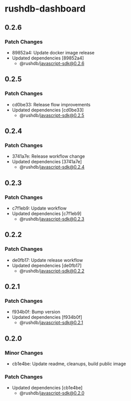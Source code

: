 # rushdb-dashboard

## 0.2.6

### Patch Changes

- 89852a4: Update docker image release
- Updated dependencies [89852a4]
  - @rushdb/javascript-sdk@0.2.6

## 0.2.5

### Patch Changes

- cd0be33: Release flow improvements
- Updated dependencies [cd0be33]
  - @rushdb/javascript-sdk@0.2.5

## 0.2.4

### Patch Changes

- 3741a7e: Release workflow change
- Updated dependencies [3741a7e]
  - @rushdb/javascript-sdk@0.2.4

## 0.2.3

### Patch Changes

- c7f1eb9: Update workflow
- Updated dependencies [c7f1eb9]
  - @rushdb/javascript-sdk@0.2.3

## 0.2.2

### Patch Changes

- de0fb17: Update release workflow
- Updated dependencies [de0fb17]
  - @rushdb/javascript-sdk@0.2.2

## 0.2.1

### Patch Changes

- f934b0f: Bump version
- Updated dependencies [f934b0f]
  - @rushdb/javascript-sdk@0.2.1

## 0.2.0

### Minor Changes

- cb1e4be: Update readme, cleanups, build public image

### Patch Changes

- Updated dependencies [cb1e4be]
  - @rushdb/javascript-sdk@0.2.0
